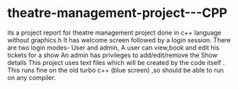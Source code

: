 # theatre-management-project---CPP
its a project report for theatre management project done in c++ language without graphics.h  It has welcome screen followed by a login session.  There are two login modes- User and admin,  A user can view,book and edit his tickets for a show  An admin has privileges to add/edit/remove the Show details  This project uses text files which will be created by the code itself .  This runs fine on the old turbo c++ (blue screen) ,so should be able to run on any compiler. 
